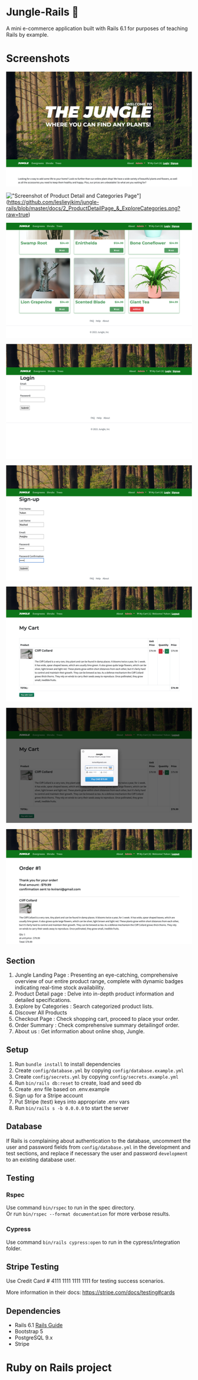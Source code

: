 # Jungle-Rails 🌿

A mini e-commerce application built with Rails 6.1 for purposes of teaching Rails by example.

# Screenshots
!["Screenshot of Landing Page"](https://github.com/leslieyjkim/jungle-rails/blob/master/docs/1_LandingPage.png?raw=true)

!["Screenshot of Product Detail and Categories Page"]([)](https://github.com/leslieyjkim/jungle-rails/blob/master/docs/2_ProductDetailPage_&_ExploreCategories.png?raw=true)

!["Screenshot of Discover Products"](https://github.com/leslieyjkim/jungle-rails/blob/master/docs/3_DiscoverProducts.png?raw=true)

!["Screenshot of Login Page"](https://github.com/leslieyjkim/jungle-rails/blob/master/docs/4_LoginPage.png?raw=true)

!["Screenshot of SignUp Page"](https://github.com/leslieyjkim/jungle-rails/blob/master/docs/5_SignUpPage.png?raw=true)

!["Screenshot of My Cart Page"](https://github.com/leslieyjkim/jungle-rails/blob/master/docs/6_MyCartPage.png?raw=true)

!["Screenshot of CheckOut Page"](https://github.com/leslieyjkim/jungle-rails/blob/master/docs/7_CheckOutPage.png?raw=true)

!["Screenshot of Order Summary Page"](https://github.com/leslieyjkim/jungle-rails/blob/master/docs/8_OrderSummaryPage.png?raw=true)

## Section 
1. Jungle Landing Page : Presenting an eye-catching, comprehensive overview of our entire product range, complete with dynamic badges indicating real-time stock availability.
2. Product Detail page : Delve into in-depth product information and detailed specifications.
3. Explore by Categories : Search categorized product lists.
4. Discover All Products 
5. Checkout Page : Check shopping cart, proceed to place your order.
6. Order Summary : Check comprehensive summary detailingof order.
7. About us : Get information about online shop, Jungle.

## Setup

1. Run `bundle install` to install dependencies
2. Create `config/database.yml` by copying `config/database.example.yml`
3. Create `config/secrets.yml` by copying `config/secrets.example.yml`
4. Run `bin/rails db:reset` to create, load and seed db
5. Create .env file based on .env.example
6. Sign up for a Stripe account
7. Put Stripe (test) keys into appropriate .env vars
8. Run `bin/rails s -b 0.0.0.0` to start the server

## Database

If Rails is complaining about authentication to the database, uncomment the user and password fields from `config/database.yml` in the development and test sections, and replace if necessary the user and password `development` to an existing database user.

## Testing
### Rspec
Use command `bin/rspec` to run in the spec directory.\
Or run `bin/rspec --format documentation` for more verbose results.

### Cypress
Use command `bin/rails cypress:open` to run in the cypress/integration folder.

## Stripe Testing

Use Credit Card # 4111 1111 1111 1111 for testing success scenarios.

More information in their docs: <https://stripe.com/docs/testing#cards>

## Dependencies

- Rails 6.1 [Rails Guide](http://guides.rubyonrails.org/v6.1/)
- Bootstrap 5
- PostgreSQL 9.x
- Stripe

# Ruby on Rails project 
